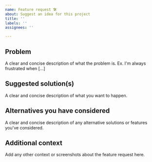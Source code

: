 ```yaml
---
name: Feature request 🛠️
about: Suggest an idea for this project
title: ''
labels: ''
assignees: ''

---
```


## Problem
A clear and concise description of what the problem is. Ex. I'm always frustrated when [...]

## Suggested solution(s)
A clear and concise description of what you want to happen.

## Alternatives you have considered
A clear and concise description of any alternative solutions or features you've considered.

## Additional context
Add any other context or screenshots about the feature request here.